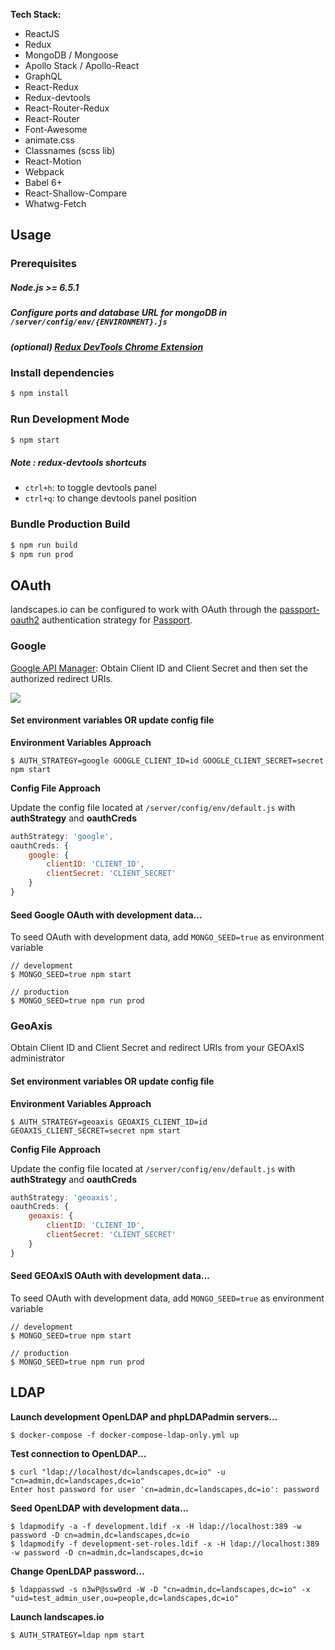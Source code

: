 **Tech Stack:**

- ReactJS
- Redux
- MongoDB / Mongoose
- Apollo Stack / Apollo-React
- GraphQL
- React-Redux
- Redux-devtools
- React-Router-Redux
- React-Router
- Font-Awesome
- animate.css
- Classnames (scss lib)
- React-Motion
- Webpack
- Babel 6+
- React-Shallow-Compare
- Whatwg-Fetch


## Usage

### Prerequisites

##### Node.js >= 6.5.1
##### Configure ports and database URL for mongoDB in ```/server/config/env/{ENVIRONMENT}.js```
##### (optional) [Redux DevTools Chrome Extension](https://chrome.google.com/webstore/detail/redux-devtools/lmhkpmbekcpmknklioeibfkpmmfibljd)


### Install dependencies

```bash
$ npm install
```

### Run Development Mode

```bash
$ npm start
```

##### Note : redux-devtools shortcuts
- `ctrl+h`: to toggle devtools panel
- `ctrl+q`: to change devtools panel position


### Bundle Production Build

```bash
$ npm run build
$ npm run prod
```


## OAuth

landscapes.io can be configured to work with OAuth through the [passport-oauth2](https://github.com/jaredhanson/passport-oauth2) authentication strategy for [Passport](http://passportjs.org/).

### Google

[Google API Manager](https://console.developers.google.com/apis/credentials): Obtain Client ID and Client Secret and then set the authorized redirect URIs.

![](http://1.1m.yt/P81UFvm.png)

#### Set environment variables OR update config file

**Environment Variables Approach**
```
$ AUTH_STRATEGY=google GOOGLE_CLIENT_ID=id GOOGLE_CLIENT_SECRET=secret npm start

```

**Config File Approach**

Update the config file located at ```/server/config/env/default.js``` with **authStrategy** and **oauthCreds**
```javascript
authStrategy: 'google',
oauthCreds: {
    google: {
        clientID: 'CLIENT_ID',
        clientSecret: 'CLIENT_SECRET'
    }
}
```

#### Seed Google OAuth with development data...
To seed OAuth with development data, add `MONGO_SEED=true` as environment variable
```
// development
$ MONGO_SEED=true npm start

// production
$ MONGO_SEED=true npm run prod
```

### GeoAxis

Obtain Client ID and Client Secret and redirect URIs from your GEOAxIS administrator

#### Set environment variables OR update config file

**Environment Variables Approach**
```
$ AUTH_STRATEGY=geoaxis GEOAXIS_CLIENT_ID=id GEOAXIS_CLIENT_SECRET=secret npm start

```

**Config File Approach**

Update the config file located at ```/server/config/env/default.js``` with **authStrategy** and **oauthCreds**
```javascript
authStrategy: 'geoaxis',
oauthCreds: {
    geoaxis: {
        clientID: 'CLIENT_ID',
        clientSecret: 'CLIENT_SECRET'
    }
}
```

#### Seed GEOAxIS OAuth with development data...
To seed OAuth with development data, add `MONGO_SEED=true` as environment variable
```
// development
$ MONGO_SEED=true npm start

// production
$ MONGO_SEED=true npm run prod
```

## LDAP

**Launch development OpenLDAP and phpLDAPadmin servers...**
```
$ docker-compose -f docker-compose-ldap-only.yml up
```

**Test connection to OpenLDAP...**
```
$ curl "ldap://localhost/dc=landscapes,dc=io" -u "cn=admin,dc=landscapes,dc=io"
Enter host password for user 'cn=admin,dc=landscapes,dc=io': password
```

**Seed OpenLDAP with development data...**
```
$ ldapmodify -a -f development.ldif -x -H ldap://localhost:389 -w password -D cn=admin,dc=landscapes,dc=io
$ ldapmodify -f development-set-roles.ldif -x -H ldap://localhost:389 -w password -D cn=admin,dc=landscapes,dc=io
```

**Change OpenLDAP password...**
```
$ ldappasswd -s n3wP@ssw0rd -W -D "cn=admin,dc=landscapes,dc=io" -x "uid=test_admin_user,ou=people,dc=landscapes,dc=io"
```

**Launch landscapes.io**
```
$ AUTH_STRATEGY=ldap npm start
```
